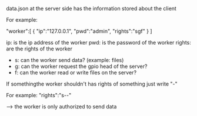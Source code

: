 data.json at the server side has the information stored about the client

For example:

"worker":[
        {
            "ip":"127.0.0.1",
            "pwd":"admin",
            "rights":"sgf"
        }
    ]

ip: is the ip address of the worker
pwd: is the password of the worker
rights: are the rights of the worker
- s: can the worker send data? (example: files)
- g: can the worker request the gpio head of the server?
- f: can the worker read or write files on the server?

If somethingthe worker shouldn't has rights of something just write "-"

For example:
"rights":"s--"

--> the worker is only authorized to send data